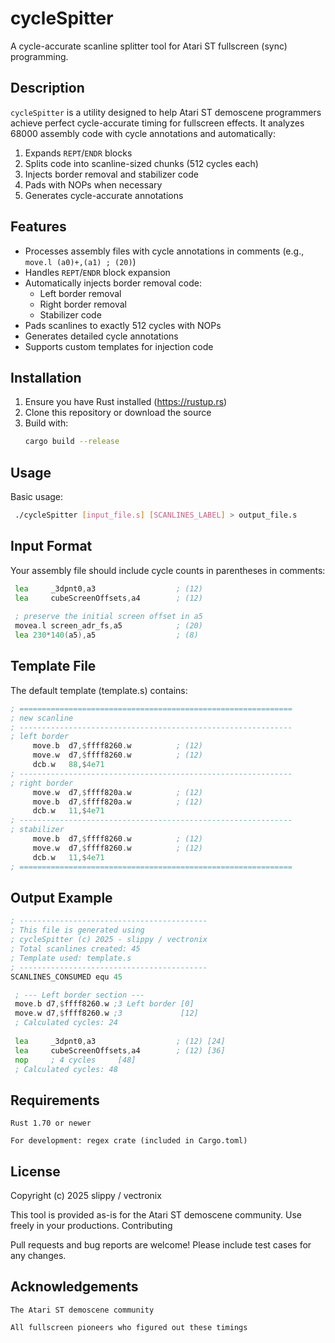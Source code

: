 # cycleSpitter

A cycle-accurate scanline splitter tool for Atari ST fullscreen (sync) programming.

## Description

`cycleSpitter` is a utility designed to help Atari ST demoscene programmers achieve perfect cycle-accurate timing for fullscreen effects. It analyzes 68000 assembly code with cycle annotations and automatically:

1. Expands `REPT`/`ENDR` blocks
2. Splits code into scanline-sized chunks (512 cycles each)
3. Injects border removal and stabilizer code
4. Pads with NOPs when necessary
5. Generates cycle-accurate annotations

## Features

- Processes assembly files with cycle annotations in comments (e.g., `move.l (a0)+,(a1) ; (20)`)
- Handles `REPT`/`ENDR` block expansion
- Automatically injects border removal code:
    - Left border removal
    - Right border removal
    - Stabilizer code
- Pads scanlines to exactly 512 cycles with NOPs
- Generates detailed cycle annotations
- Supports custom templates for injection code

## Installation

1. Ensure you have Rust installed (https://rustup.rs)
2. Clone this repository or download the source
3. Build with:
   ```sh
   cargo build --release
    ``` 
## Usage

Basic usage:
   ```sh
    ./cycleSpitter [input_file.s] [SCANLINES_LABEL] > output_file.s    
   ``` 
## Input Format

Your assembly file should include cycle counts in parentheses in comments:
   ```asm
    lea     _3dpnt0,a3                  ; (12)
    lea     cubeScreenOffsets,a4        ; (12)
    
    ; preserve the initial screen offset in a5
    movea.l screen_adr_fs,a5            ; (20)
    lea 230*140(a5),a5                  ; (8)
   ``` 

## Template File

The default template (template.s) contains:
   ```asm
; =============================================================
; new scanline
; -------------------------------------------------------------
; left border
		move.b	d7,$ffff8260.w			; (12)
		move.w	d7,$ffff8260.w			; (12)
		dcb.w	88,$4e71
; -------------------------------------------------------------
; right border
		move.w	d7,$ffff820a.w			; (12)
		move.b	d7,$ffff820a.w			; (12)
		dcb.w	11,$4e71
; -------------------------------------------------------------
; stabilizer
		move.b	d7,$ffff8260.w			; (12)
		move.w	d7,$ffff8260.w			; (12)
		dcb.w	11,$4e71
; =============================================================
   ``` 

## Output Example
   ```asm
; ------------------------------------------
; This file is generated using
; cycleSpitter (c) 2025 - slippy / vectronix
; Total scanlines created: 45
; Template used: template.s
; ------------------------------------------
SCANLINES_CONSUMED equ 45

    ; --- Left border section ---
    move.b d7,$ffff8260.w ;3 Left border [0]
    move.w d7,$ffff8260.w ;3             [12]
    ; Calculated cycles: 24
    
    lea     _3dpnt0,a3                  ; (12) [24]
    lea     cubeScreenOffsets,a4        ; (12) [36]
    nop     ; 4 cycles     [48]
    ; Calculated cycles: 48
   ``` 

## Requirements

    Rust 1.70 or newer

    For development: regex crate (included in Cargo.toml)

## License

Copyright (c) 2025 slippy / vectronix

This tool is provided as-is for the Atari ST demoscene community. Use freely in your productions.
Contributing

Pull requests and bug reports are welcome! Please include test cases for any changes.

## Acknowledgements

    The Atari ST demoscene community

    All fullscreen pioneers who figured out these timings
